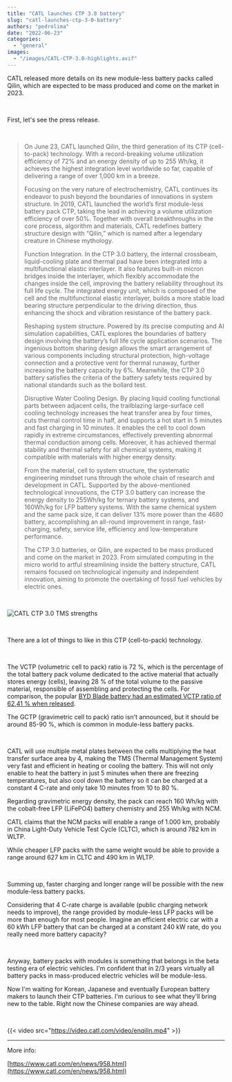 ```yaml
---
title: "CATL launches CTP 3.0 battery"
slug: "catl-launches-ctp-3-0-battery"
authors: "pedrolima"
date: "2022-06-23"
categories: 
  - "general"
images: 
  - "/images/CATL-CTP-3.0-highlights.avif"
---
```


CATL released more details on its new module-less battery packs called Qilin, which are expected to be mass produced and come on the market in 2023.

 

First, let's see the press release.

 

> On June 23, CATL launched Qilin, the third generation of its CTP (cell-to-pack) technology. With a record-breaking volume utilization efficiency of 72% and an energy density of up to 255 Wh/kg, it achieves the highest integration level worldwide so far, capable of delivering a range of over 1,000 km in a breeze.
> 
> Focusing on the very nature of electrochemistry, CATL continues its endeavor to push beyond the boundaries of innovations in system structure. In 2019, CATL launched the world’s first module-less battery pack CTP, taking the lead in achieving a volume utilization efficiency of over 50%. Together with overall breakthroughs in the core process, algorithm and materials, CATL redefines battery structure design with “Qilin,” which is named after a legendary creature in Chinese mythology.
> 
> Function Integration. In the CTP 3.0 battery, the internal crossbeam, liquid-cooling plate and thermal pad have been integrated into a multifunctional elastic interlayer. It also features built-in micron bridges inside the interlayer, which flexibly accommodate the changes inside the cell, improving the battery reliability throughout its full life cycle. The integrated energy unit, which is composed of the cell and the multifunctional elastic interlayer, builds a more stable load bearing structure perpendicular to the driving direction, thus enhancing the shock and vibration resistance of the battery pack.
> 
> Reshaping system structure. Powered by its precise computing and AI simulation capabilities, CATL explores the boundaries of battery design involving the battery’s full life cycle application scenarios. The ingenious bottom sharing design allows the smart arrangement of various components including structural protection, high-voltage connection and a protective vent for thermal runaway, further increasing the battery capacity by 6%. Meanwhile, the CTP 3.0 battery satisfies the criteria of the battery safety tests required by national standards such as the bollard test.
> 
> Disruptive Water Cooling Design. By placing liquid cooling functional parts between adjacent cells, the trailblazing large-surface cell cooling technology increases the heat transfer area by four times, cuts thermal control time in half, and supports a hot start in 5 minutes and fast charging in 10 minutes. It enables the cell to cool down rapidly in extreme circumstances, effectively preventing abnormal thermal conduction among cells. Moreover, it has achieved thermal stability and thermal safety for all chemical systems, making it compatible with materials with higher energy density.
> 
> From the material, cell to system structure, the systematic engineering mindset runs through the whole chain of research and development in CATL. Supported by the above-mentioned technological innovations, the CTP 3.0 battery can increase the energy density to 255Wh/kg for ternary battery systems, and 160Wh/kg for LFP battery systems. With the same chemical system and the same pack size, it can deliver 13% more power than the 4680 battery, accomplishing an all-round improvement in range, fast-charging, safety, service life, efficiency and low-temperature performance.
> 
> The CTP 3.0 batteries, or Qilin, are expected to be mass produced and come on the market in 2023. From simulated computing in the micro world to artful streamlining inside the battery structure, CATL remains focused on technological ingenuity and independent innovation, aiming to promote the overtaking of fossil fuel vehicles by electric ones.

 

![CATL CTP 3.0 TMS strengths](images/CATL-CTP-3.0-TMS-strengths.avif)

 

There are a lot of things to like in this CTP (cell-to-pack) technology.

 

The VCTP (volumetric cell to pack) ratio is 72 %, which is the percentage of the total battery pack volume dedicated to the active material that actually stores energy (cells), leaving 28 % of the total volume to the passive material, responsible of assembling and protecting the cells. For comparison, the popular [BYD Blade battery had an estimated VCTP ratio of 62,41 % when released](/2020/05/26/byd-blade-prismatic-battery-cell-specs-possibilities/).

The GCTP (gravimetric cell to pack) ratio isn't announced, but it should be around 85-90 %, which is common in module-less battery packs.

 

CATL will use multiple metal plates between the cells multiplying the heat transfer surface area by 4, making the TMS (Thermal Management System) very fast and efficient in heating or cooling the battery. This will not only enable to heat the battery in just 5 minutes when there are freezing temperatures, but also cool down the battery so it can be charged at a constant 4 C-rate and only take 10 minutes from 10 to 80 %.

Regarding gravimetric energy density, the pack can reach 160 Wh/kg with the cobalt-free LFP (LiFePO4) battery chemistry and 255 Wh/kg with NCM.

CATL claims that the NCM packs will enable a range of 1.000 km, probably in China Light-Duty Vehicle Test Cycle (CLTC), which is around 782 km in WLTP.

While cheaper LFP packs with the same weight would be able to provide a range around 627 km in CLTC and 490 km in WLTP.

 

Summing up, faster charging and longer range will be possible with the new module-less battery packs.

Considering that 4 C-rate charge is available (public charging network needs to improve), the range provided by module-less LFP packs will be more than enough for most people. Imagine an efficient electric car with a 60 kWh LFP battery that can be charged at a constant 240 kW rate, do you really need more battery capacity?

 

Anyway, battery packs with modules is something that belongs in the beta testing era of electric vehicles. I'm confident that in 2/3 years virtually all battery packs in mass-produced electric vehicles will be module-less.

Now I'm waiting for Korean, Japanese and eventually European battery makers to launch their CTP batteries. I'm curious to see what they'll bring new to the table. Right now the Chinese companies are way ahead.

 

{{< video src="https://video.catl.com/video/enqilin.mp4" >}}

---

More info:

[https://www.catl.com/en/news/958.html](https://www.catl.com/en/news/958.html)
